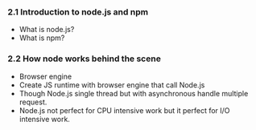 ### 2.1 Introduction to node.js and npm

- What is node.js?
- What is npm?

### 2.2 How node works behind the scene

- Browser engine
- Create JS runtime with browser engine that call Node.js
- Though Node.js single thread but with asynchronous handle multiple request.
- Node.js not perfect for CPU intensive work but it perfect for I/O intensive work.
